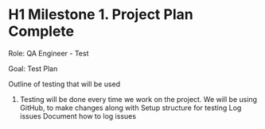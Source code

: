 # H1 Milestone 1. Project Plan Complete
Role: QA Engineer - Test

Goal: Test Plan

Outline of testing that will be used
1. Testing will be done every time we work on the project. We will be using GitHub, to make changes along with 
Setup structure for testing
Log issues
Document how to log issues
